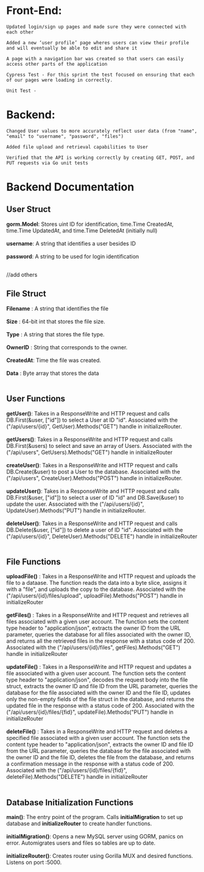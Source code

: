 # Front-End:

	Updated login/sign up pages and made sure they were connected with each other

	Added a new ‘user profile’ page wheres users can view their profile and will eventually be able to edit and share it

	A page with a navigation bar was created so that users can easily access other parts of the application

	Cypress Test - For this sprint the test focused on ensuring that each of our pages were loading in correctly.
	
	Unit Test - 


# Backend:

    Changed User values to more accurately reflect user data (from "name", "email" to "username", "password", "files")

    Added file upload and retrieval capabilities to User

    Verified that the API is working correctly by creating GET, POST, and PUT requests via Go unit tests
    
    
# Backend Documentation
 ## User Struct
 
 **gorm.Model**:  Stores uint ID for identification, time.Time CreatedAt, time.Time UpdatedAt, and time.Time DeletedAt (initially null)<br><br>
 **username**: A string that identifies a user besides ID<br><br>
 **password**: A string to be used for login identification<br><br>
 
 //add others
 
 ## File Struct
 
 **Filename** : A string that identifies the file     <br><br>
 **Size**     : 64-bit int that stores the file size. <br><br>
 **Type**     : A string that stores the file type.   <br><br>
 **OwnerID**  : String that corresponds to the owner. <br><br>
 **CreatedAt**: Time the file was created. 	      <br><br>
 **Data**     : Byte array that stores the data       <br><br>
 
 ## User Functions
    
 **getUser()**: Takes in a ResponseWrite and HTTP request and calls DB.First(&user, ["id"]) to select a User at ID "id". Associated with the ("/api/users/{id}", GetUser).Methods("GET") handle in initializeRouter. <br><br>
 **getUsers()**: Takes in a ResponseWrite and HTTP request and calls DB.First(&users) to select and save an array of Users. Associated with the ("/api/users", GetUsers).Methods("GET") handle in initializeRouter<br><br>
 **createUser()**: Takes in a ResponseWrite and HTTP request and calls DB.Create(&user) to post a User to the database. Associated with the ("/api/users", CreateUser).Methods("POST") handle in initializeRouter. <br><br>
 **updateUser()**: Takes in a ResponseWrite and HTTP request and calls DB.First(&user, ["id"]) to select a user of ID "id" and DB.Save(&user) to update the user. Associated with the ("/api/users/{id}", UpdateUser).Methods("PUT") handle in initializeRouter.<br><br>
 **deleteUser()**: Takes in a ResponseWrite and HTTP request and calls DB.Delete(&user, ["id"]) to delete a user of ID "id". Associated with the ("/api/users/{id}", DeleteUser).Methods("DELETE") handle in initializeRouter<br><br>
 
 ## File Functions
 
 **uploadFile()** : Takes in a ResponseWrite and HTTP request and uploads the file to a dataase. The function reads the data into a byte slice, assigns it with a "file", and uploads the copy to the database. Associated with the ("/api/users/{id}/files/upload", uploadFile).Methods("POST") handle in initializeRouter<br><br>
 **getFiles()**   : Takes in a ResponseWrite and HTTP request and retrieves all files associated with a given user account. The function sets the content type header to "application/json", extracts the owner ID from the URL parameter, queries the database for all files associated with the owner ID, and returns all the retrieved files in the response with a status code of 200. Associated with the ("/api/users/{id}/files", getFiles).Methods("GET") handle in initializeRouter<br><br>
 **updateFile()** : Takes in a ResponseWrite and HTTP request and updates a file associated with a given user account. The function sets the content type header to "application/json", decodes the request body into the file struct, extracts the owner ID and file ID from the URL parameter, queries the database for the file associated with the owner ID and the file ID, updates only the non-empty fields of the file struct in the database, and returns the updated file in the response with a status code of 200. Associated with the ("/api/users/{id}/files/{fid}", updateFile).Methods("PUT") handle in initializeRouter<br><br>
 **deleteFile()** : Takes in a ResponseWrite and HTTP request and deletes a specified file associated with a given user account. The function sets the content type header to "application/json", extracts the owner ID and file ID from the URL parameter, queries the database for the file associated with the owner ID and the file ID, deletes the file from the database, and returns a confirmation message in the response with a status code of 200. Associated with the ("/api/users/{id}/files/{fid}", deleteFile).Methods("DELETE") handle in initializeRouter<br><br>
 
 
 ## Database Initialization Functions
 
 **main()**: The entry point of the program. Calls **initialMigration** to set up database and **initializeRouter** to create handler functions.<br><br>
 **initialMigration()**: Opens a new MySQL server using GORM, panics on error. Automigrates users and files so tables are up to date.<br><br>
 **initializeRouter()**: Creates router using Gorilla MUX and desired functions. Listens on port :5000.<br><br>
